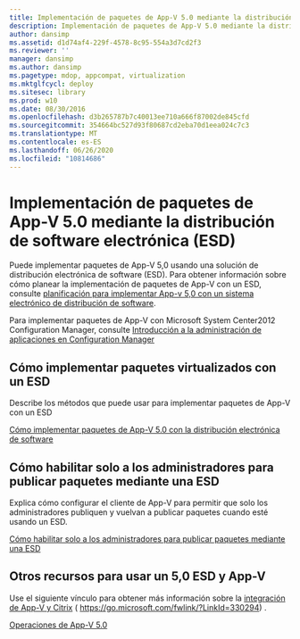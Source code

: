 ```yaml
---
title: Implementación de paquetes de App-V 5.0 mediante la distribución de software electrónica (ESD)
description: Implementación de paquetes de App-V 5.0 mediante la distribución de software electrónica (ESD)
author: dansimp
ms.assetid: d1d74af4-229f-4578-8c95-554a3d7cd2f3
ms.reviewer: ''
manager: dansimp
ms.author: dansimp
ms.pagetype: mdop, appcompat, virtualization
ms.mktglfcycl: deploy
ms.sitesec: library
ms.prod: w10
ms.date: 08/30/2016
ms.openlocfilehash: d3b265787b7c40013ee710a666f87002de845cfd
ms.sourcegitcommit: 354664bc527d93f80687cd2eba70d1eea024c7c3
ms.translationtype: MT
ms.contentlocale: es-ES
ms.lasthandoff: 06/26/2020
ms.locfileid: "10814686"
---
```

# Implementación de paquetes de App-V 5.0 mediante la distribución de software electrónica (ESD)


Puede implementar paquetes de App-V 5,0 usando una solución de distribución electrónica de software (ESD). Para obtener información sobre cómo planear la implementación de paquetes de App-V con un ESD, consulte [planificación para implementar App-v 5,0 con un sistema electrónico de distribución de software](planning-to-deploy-app-v-50-with-an-electronic-software-distribution-system.md).

Para implementar paquetes de App-V con Microsoft System Center2012 Configuration Manager, consulte [Introducción a la administración de aplicaciones en Configuration Manager](https://go.microsoft.com/fwlink/?LinkId=281816)

## Cómo implementar paquetes virtualizados con un ESD


Describe los métodos que puede usar para implementar paquetes de App-V con un ESD

[Cómo implementar paquetes de App-V 5.0 con la distribución electrónica de software](how-to-deploy-app-v-50-packages-using-electronic-software-distribution.md)

## Cómo habilitar solo a los administradores para publicar paquetes mediante una ESD


Explica cómo configurar el cliente de App-V para permitir que solo los administradores publiquen y vuelvan a publicar paquetes cuando esté usando un ESD.

[Cómo habilitar solo a los administradores para publicar paquetes mediante una ESD](how-to-enable-only-administrators-to-publish-packages-by-using-an-esd.md)






## Otros recursos para usar un 5,0 ESD y App-V


Use el siguiente vínculo para obtener más información sobre la [integración de App-V y Citrix](https://go.microsoft.com/fwlink/?LinkId=330294 ) ( https://go.microsoft.com/fwlink/?LinkId=330294) .

[Operaciones de App-V 5.0](operations-for-app-v-50.md)

 

 





